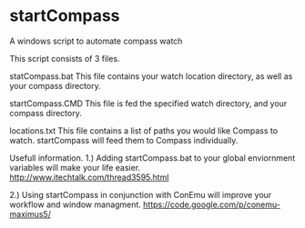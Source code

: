 startCompass
============

A windows script to automate compass watch

This script consists of 3 files.

statCompass.bat
  This file contains your watch location directory, as well as your compass directory.

startCompass.CMD
  This file is fed the specified watch directory, and your compass directory.

locations.txt
  This file contains a list of paths you would like Compass to watch. startCompass will feed them to Compass individually.

Usefull information.
1.) Adding startCompass.bat to your global enviornment variables will make your life easier.
  http://www.itechtalk.com/thread3595.html

2.) Using startCompass in conjunction with ConEmu will improve your workflow and window managment.
  https://code.google.com/p/conemu-maximus5/
